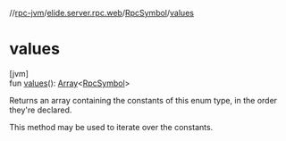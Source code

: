 //[rpc-jvm](../../../index.md)/[elide.server.rpc.web](../index.md)/[RpcSymbol](index.md)/[values](values.md)

# values

[jvm]\
fun [values](values.md)(): [Array](https://kotlinlang.org/api/latest/jvm/stdlib/kotlin/-array/index.html)&lt;[RpcSymbol](index.md)&gt;

Returns an array containing the constants of this enum type, in the order they're declared.

This method may be used to iterate over the constants.

